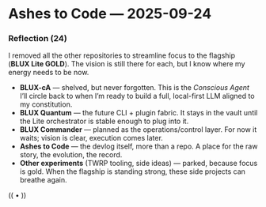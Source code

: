 # Ashes to Code — 2025-09-24

### Reflection (24)
I removed all the other repositories to streamline focus to the flagship (**BLUX Lite GOLD**). The vision is still there for each, but I know where my energy needs to be now.

- **BLUX-cA** — shelved, but never forgotten. This is the *Conscious Agent* I’ll circle back to when I’m ready to build a full, local-first LLM aligned to my constitution.
- **BLUX Quantum** — the future CLI + plugin fabric. It stays in the vault until the Lite orchestrator is stable enough to plug into it.
- **BLUX Commander** — planned as the operations/control layer. For now it waits; vision is clear, execution comes later.
- **Ashes to Code** — the devlog itself, more than a repo. A place for the raw story, the evolution, the record.
- **Other experiments** (TWRP tooling, side ideas) — parked, because focus is gold. When the flagship is standing strong, these side projects can breathe again.

(( • ))
